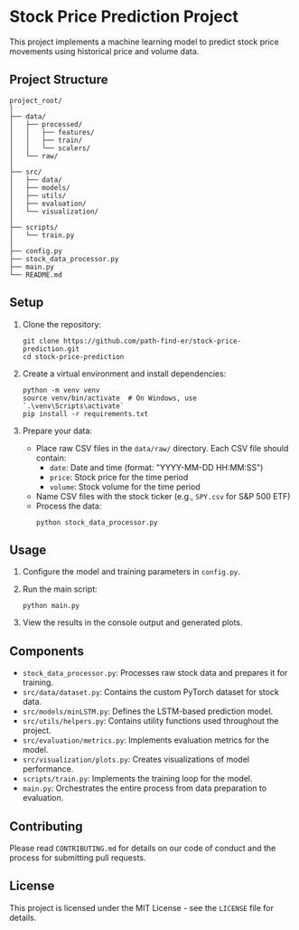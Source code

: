 # Stock Price Prediction Project

This project implements a machine learning model to predict stock price movements using historical price and volume data.

## Project Structure

```
project_root/
│
├── data/
│   ├── processed/
│   │   ├── features/
│   │   ├── train/
│   │   └── scalers/
│   └── raw/
│
├── src/
│   ├── data/
│   ├── models/
│   ├── utils/
│   ├── evaluation/
│   └── visualization/
│
├── scripts/
│   └── train.py
│
├── config.py
├── stock_data_processor.py
├── main.py
└── README.md
```

## Setup

1. Clone the repository:
   ```
   git clone https://github.com/path-find-er/stock-price-prediction.git
   cd stock-price-prediction
   ```

2. Create a virtual environment and install dependencies:
   ```
   python -m venv venv
   source venv/bin/activate  # On Windows, use `.\venv\Scripts\activate`
   pip install -r requirements.txt
   ```

3. Prepare your data:
   - Place raw CSV files in the `data/raw/` directory. Each CSV file should contain:
     - `date`: Date and time (format: "YYYY-MM-DD HH:MM:SS")
     - `price`: Stock price for the time period
     - `volume`: Stock volume for the time period
   - Name CSV files with the stock ticker (e.g., `SPY.csv` for S&P 500 ETF)
   - Process the data:
     ```
     python stock_data_processor.py
     ```

## Usage

1. Configure the model and training parameters in `config.py`.

2. Run the main script:
   ```
   python main.py
   ```

3. View the results in the console output and generated plots.

## Components

- `stock_data_processor.py`: Processes raw stock data and prepares it for training.
- `src/data/dataset.py`: Contains the custom PyTorch dataset for stock data.
- `src/models/minLSTM.py`: Defines the LSTM-based prediction model.
- `src/utils/helpers.py`: Contains utility functions used throughout the project.
- `src/evaluation/metrics.py`: Implements evaluation metrics for the model.
- `src/visualization/plots.py`: Creates visualizations of model performance.
- `scripts/train.py`: Implements the training loop for the model.
- `main.py`: Orchestrates the entire process from data preparation to evaluation.

## Contributing

Please read `CONTRIBUTING.md` for details on our code of conduct and the process for submitting pull requests.

## License

This project is licensed under the MIT License - see the `LICENSE` file for details.

